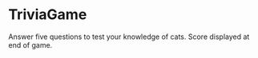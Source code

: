 # TriviaGame

Answer five questions to test your knowledge of cats.
Score displayed at end of game.
